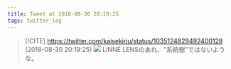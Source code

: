 ```yaml
---
title: Tweet at 2018-08-30 20:19:25
tags: twitter_log
---
```


> [!CITE] https://twitter.com/kaisekiriu/status/1035124829492400128 (2018-08-30 20:19:25)
> ![](https://twitter.com/kaisekiriu/status/1035124829492400128)
> LINNÉ LENSのあれ、"系統樹"ではないような。

